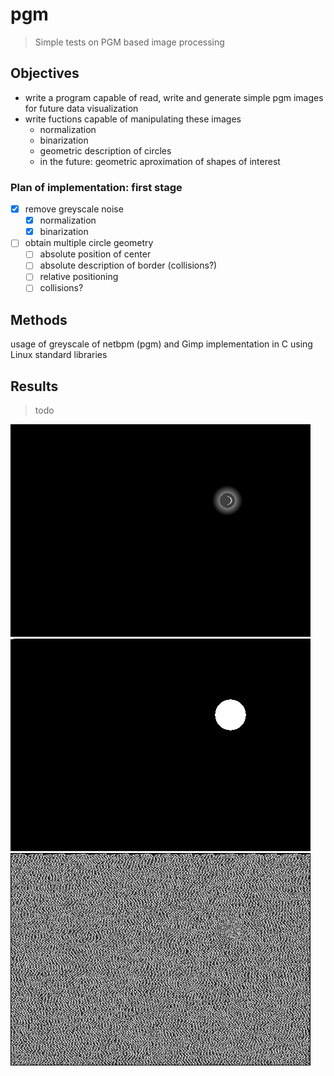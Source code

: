 # pgm
> Simple tests on PGM based image processing

## Objectives

* write a program capable of read, write and generate simple pgm images for future data visualization
* write fuctions capable of manipulating these images
  * normalization
  * binarization
  * geometric description of circles
  * in the future: geometric aproximation of shapes of interest

### Plan of implementation: first stage
  - [x] remove greyscale noise
    - [x] normalization
    - [x] binarization
  - [ ] obtain multiple circle geometry
    - [ ] absolute position of center
    - [ ] absolute description of border (collisions?)
    - [ ] relative positioning
    - [ ] collisions?

## Methods
  usage of greyscale of netbpm (pgm) and Gimp
  implementation in C using Linux standard libraries

## Results
  
  > todo

![Input 1](in.png)
![Input 1](in2.png)
![Input 1](in3.png)
